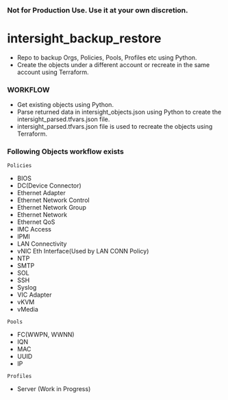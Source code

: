 ### Not for Production Use. Use it at your own discretion.

# intersight_backup_restore
- Repo to backup Orgs, Policies, Pools, Profiles etc using Python.
- Create the objects under a different account or recreate in the same account using Terraform.

### WORKFLOW
- Get existing objects using Python.
- Parse returned data in intersight_objects.json using Python to create the intersight_parsed.tfvars.json file.
- intersight_parsed.tfvars.json file is used to recreate the objects using Terraform.

### Following Objects workflow exists
`Policies`
- BIOS
- DC(Device Connector)
- Ethernet Adapter
- Ethernet Network Control
- Ethernet Network Group
- Ethernet Network
- Ethernet QoS
- IMC Access
- IPMI
- LAN Connectivity
- vNIC Eth Interface(Used by LAN CONN Policy)
- NTP
- SMTP
- SOL
- SSH
- Syslog
- VIC Adapter
- vKVM
- vMedia

`Pools`
- FC(WWPN, WWNN)
- IQN
- MAC
- UUID
- IP

`Profiles`
- Server (Work in Progress)
